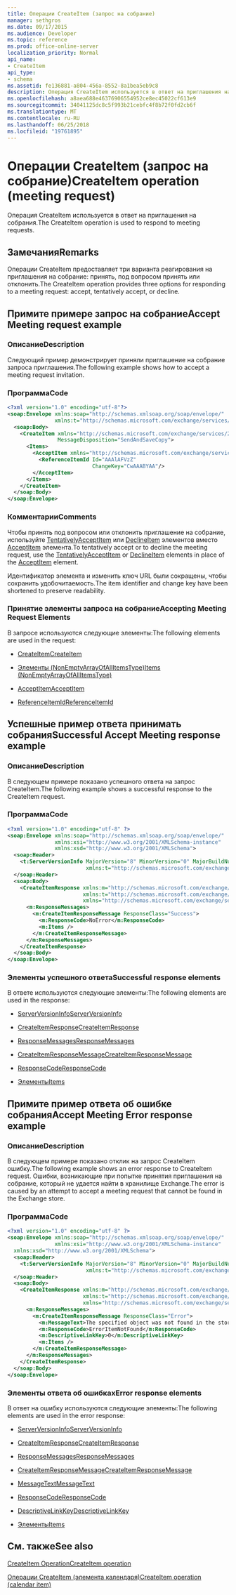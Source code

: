 ```yaml
---
title: Операции CreateItem (запрос на собрание)
manager: sethgros
ms.date: 09/17/2015
ms.audience: Developer
ms.topic: reference
ms.prod: office-online-server
localization_priority: Normal
api_name:
- CreateItem
api_type:
- schema
ms.assetid: fe136881-a804-456a-8552-8a1bea5eb9c8
description: Операция CreateItem используется в ответ на приглашения на собрания.
ms.openlocfilehash: a8aea688e46376906554952ce8ec45022cf613e9
ms.sourcegitcommit: 34041125dc8c5f993b21cebfc4f8b72f0fd2cb6f
ms.translationtype: MT
ms.contentlocale: ru-RU
ms.lasthandoff: 06/25/2018
ms.locfileid: "19761895"
---
```

# <a name="createitem-operation-meeting-request"></a><span data-ttu-id="49c64-103">Операции CreateItem (запрос на собрание)</span><span class="sxs-lookup"><span data-stu-id="49c64-103">CreateItem operation (meeting request)</span></span>

<span data-ttu-id="49c64-104">Операция CreateItem используется в ответ на приглашения на собрания.</span><span class="sxs-lookup"><span data-stu-id="49c64-104">The CreateItem operation is used to respond to meeting requests.</span></span>
  
## <a name="remarks"></a><span data-ttu-id="49c64-105">Замечания</span><span class="sxs-lookup"><span data-stu-id="49c64-105">Remarks</span></span>

<span data-ttu-id="49c64-106">Операции CreateItem предоставляет три варианта реагирования на приглашения на собрание: принять, под вопросом принять или отклонить.</span><span class="sxs-lookup"><span data-stu-id="49c64-106">The CreateItem operation provides three options for responding to a meeting request: accept, tentatively accept, or decline.</span></span> 
  
## <a name="accept-meeting-request-example"></a><span data-ttu-id="49c64-107">Примите примере запрос на собрание</span><span class="sxs-lookup"><span data-stu-id="49c64-107">Accept Meeting request example</span></span>

### <a name="description"></a><span data-ttu-id="49c64-108">Описание</span><span class="sxs-lookup"><span data-stu-id="49c64-108">Description</span></span>

<span data-ttu-id="49c64-109">Следующий пример демонстрирует приняли приглашение на собрание запроса приглашения.</span><span class="sxs-lookup"><span data-stu-id="49c64-109">The following example shows how to accept a meeting request invitation.</span></span>
  
### <a name="code"></a><span data-ttu-id="49c64-110">Программа</span><span class="sxs-lookup"><span data-stu-id="49c64-110">Code</span></span>

```XML
<?xml version="1.0" encoding="utf-8"?>
<soap:Envelope xmlns:soap="http://schemas.xmlsoap.org/soap/envelope/"
               xmlns:t="http://schemas.microsoft.com/exchange/services/2006/types">
  <soap:Body>
    <CreateItem xmlns="http://schemas.microsoft.com/exchange/services/2006/messages"
                MessageDisposition="SendAndSaveCopy">
      <Items>
        <AcceptItem xmlns="http://schemas.microsoft.com/exchange/services/2006/types">
          <ReferenceItemId Id="AAAlAFVzZ"
                           ChangeKey="CwAAABYAA"/>
        </AcceptItem>
      </Items>
    </CreateItem>
  </soap:Body>
</soap:Envelope>
```

### <a name="comments"></a><span data-ttu-id="49c64-111">Комментарии</span><span class="sxs-lookup"><span data-stu-id="49c64-111">Comments</span></span>

<span data-ttu-id="49c64-112">Чтобы принять под вопросом или отклонить приглашение на собрание, используйте [TentativelyAcceptItem](tentativelyacceptitem.md) или [DeclineItem](declineitem.md) элементов вместо [AcceptItem](acceptitem.md) элемента.</span><span class="sxs-lookup"><span data-stu-id="49c64-112">To tentatively accept or to decline the meeting request, use the [TentativelyAcceptItem](tentativelyacceptitem.md) or [DeclineItem](declineitem.md) elements in place of the [AcceptItem](acceptitem.md) element.</span></span> 
  
<span data-ttu-id="49c64-113">Идентификатор элемента и изменить ключ URL были сокращены, чтобы сохранить удобочитаемость.</span><span class="sxs-lookup"><span data-stu-id="49c64-113">The item identifier and change key have been shortened to preserve readability.</span></span>
  
### <a name="accepting-meeting-request-elements"></a><span data-ttu-id="49c64-114">Принятие элементы запроса на собрание</span><span class="sxs-lookup"><span data-stu-id="49c64-114">Accepting Meeting Request Elements</span></span>

<span data-ttu-id="49c64-115">В запросе используются следующие элементы:</span><span class="sxs-lookup"><span data-stu-id="49c64-115">The following elements are used in the request:</span></span>
  
- [<span data-ttu-id="49c64-116">CreateItem</span><span class="sxs-lookup"><span data-stu-id="49c64-116">CreateItem</span></span>](createitem.md)
    
- [<span data-ttu-id="49c64-117">Элементы (NonEmptyArrayOfAllItemsType)</span><span class="sxs-lookup"><span data-stu-id="49c64-117">Items (NonEmptyArrayOfAllItemsType)</span></span>](items-nonemptyarrayofallitemstype.md)
    
- [<span data-ttu-id="49c64-118">AcceptItem</span><span class="sxs-lookup"><span data-stu-id="49c64-118">AcceptItem</span></span>](acceptitem.md)
    
- [<span data-ttu-id="49c64-119">ReferenceItemId</span><span class="sxs-lookup"><span data-stu-id="49c64-119">ReferenceItemId</span></span>](referenceitemid.md)
    
## <a name="successful-accept-meeting-response-example"></a><span data-ttu-id="49c64-120">Успешные пример ответа принимать собрания</span><span class="sxs-lookup"><span data-stu-id="49c64-120">Successful Accept Meeting response example</span></span>

### <a name="description"></a><span data-ttu-id="49c64-121">Описание</span><span class="sxs-lookup"><span data-stu-id="49c64-121">Description</span></span>

<span data-ttu-id="49c64-122">В следующем примере показано успешного ответа на запрос CreateItem.</span><span class="sxs-lookup"><span data-stu-id="49c64-122">The following example shows a successful response to the CreateItem request.</span></span>
  
### <a name="code"></a><span data-ttu-id="49c64-123">Программа</span><span class="sxs-lookup"><span data-stu-id="49c64-123">Code</span></span>

```XML
<?xml version="1.0" encoding="utf-8" ?>
<soap:Envelope xmlns:soap="http://schemas.xmlsoap.org/soap/envelope/" 
               xmlns:xsi="http://www.w3.org/2001/XMLSchema-instance" 
               xmlns:xsd="http://www.w3.org/2001/XMLSchema">
  <soap:Header>
    <t:ServerVersionInfo MajorVersion="8" MinorVersion="0" MajorBuildNumber="685" MinorBuildNumber="8" 
                         xmlns:t="http://schemas.microsoft.com/exchange/services/2006/types" />
  </soap:Header>
  <soap:Body>
    <CreateItemResponse xmlns:m="http://schemas.microsoft.com/exchange/services/2006/messages" 
                        xmlns:t="http://schemas.microsoft.com/exchange/services/2006/types" 
                        xmlns="http://schemas.microsoft.com/exchange/services/2006/messages">
      <m:ResponseMessages>
        <m:CreateItemResponseMessage ResponseClass="Success">
          <m:ResponseCode>NoError</m:ResponseCode>
          <m:Items />
        </m:CreateItemResponseMessage>
      </m:ResponseMessages>
    </CreateItemResponse>
  </soap:Body>
</soap:Envelope>
```

### <a name="successful-response-elements"></a><span data-ttu-id="49c64-124">Элементы успешного ответа</span><span class="sxs-lookup"><span data-stu-id="49c64-124">Successful response elements</span></span>

<span data-ttu-id="49c64-125">В ответе используются следующие элементы:</span><span class="sxs-lookup"><span data-stu-id="49c64-125">The following elements are used in the response:</span></span>
  
- [<span data-ttu-id="49c64-126">ServerVersionInfo</span><span class="sxs-lookup"><span data-stu-id="49c64-126">ServerVersionInfo</span></span>](serverversioninfo.md)
    
- [<span data-ttu-id="49c64-127">CreateItemResponse</span><span class="sxs-lookup"><span data-stu-id="49c64-127">CreateItemResponse</span></span>](createitemresponse.md)
    
- [<span data-ttu-id="49c64-128">ResponseMessages</span><span class="sxs-lookup"><span data-stu-id="49c64-128">ResponseMessages</span></span>](responsemessages.md)
    
- [<span data-ttu-id="49c64-129">CreateItemResponseMessage</span><span class="sxs-lookup"><span data-stu-id="49c64-129">CreateItemResponseMessage</span></span>](createitemresponsemessage.md)
    
- [<span data-ttu-id="49c64-130">ResponseCode</span><span class="sxs-lookup"><span data-stu-id="49c64-130">ResponseCode</span></span>](responsecode.md)
    
- [<span data-ttu-id="49c64-131">Элементы</span><span class="sxs-lookup"><span data-stu-id="49c64-131">Items</span></span>](items.md)
    
## <a name="accept-meeting-error-response-example"></a><span data-ttu-id="49c64-132">Примите пример ответа об ошибке собрания</span><span class="sxs-lookup"><span data-stu-id="49c64-132">Accept Meeting Error response example</span></span>

### <a name="description"></a><span data-ttu-id="49c64-133">Описание</span><span class="sxs-lookup"><span data-stu-id="49c64-133">Description</span></span>

<span data-ttu-id="49c64-134">В следующем примере показано отклик на запрос CreateItem ошибку.</span><span class="sxs-lookup"><span data-stu-id="49c64-134">The following example shows an error response to CreateItem request.</span></span> <span data-ttu-id="49c64-135">Ошибки, возникающие при попытке принятия приглашения на собрание, который не удается найти в хранилище Exchange.</span><span class="sxs-lookup"><span data-stu-id="49c64-135">The error is caused by an attempt to accept a meeting request that cannot be found in the Exchange store.</span></span>
  
### <a name="code"></a><span data-ttu-id="49c64-136">Программа</span><span class="sxs-lookup"><span data-stu-id="49c64-136">Code</span></span>

```XML
<?xml version="1.0" encoding="utf-8" ?>
<soap:Envelope xmlns:soap="http://schemas.xmlsoap.org/soap/envelope/" 
               xmlns:xsi="http://www.w3.org/2001/XMLSchema-instance" 
  xmlns:xsd="http://www.w3.org/2001/XMLSchema">
  <soap:Header>
    <t:ServerVersionInfo MajorVersion="8" MinorVersion="0" MajorBuildNumber="685" MinorBuildNumber="8" 
                         xmlns:t="http://schemas.microsoft.com/exchange/services/2006/types" />
  </soap:Header>
  <soap:Body>
    <CreateItemResponse xmlns:m="http://schemas.microsoft.com/exchange/services/2006/messages" 
                        xmlns:t="http://schemas.microsoft.com/exchange/services/2006/types" 
                        xmlns="http://schemas.microsoft.com/exchange/services/2006/messages">
      <m:ResponseMessages>
        <m:CreateItemResponseMessage ResponseClass="Error">
          <m:MessageText>The specified object was not found in the store.</m:MessageText>
          <m:ResponseCode>ErrorItemNotFound</m:ResponseCode>
          <m:DescriptiveLinkKey>0</m:DescriptiveLinkKey>
          <m:Items />
        </m:CreateItemResponseMessage>
      </m:ResponseMessages>
    </CreateItemResponse>
  </soap:Body>
</soap:Envelope>
```

### <a name="error-response-elements"></a><span data-ttu-id="49c64-137">Элементы ответа об ошибках</span><span class="sxs-lookup"><span data-stu-id="49c64-137">Error response elements</span></span>

<span data-ttu-id="49c64-138">В ответ на ошибку используются следующие элементы:</span><span class="sxs-lookup"><span data-stu-id="49c64-138">The following elements are used in the error response:</span></span>
  
- [<span data-ttu-id="49c64-139">ServerVersionInfo</span><span class="sxs-lookup"><span data-stu-id="49c64-139">ServerVersionInfo</span></span>](serverversioninfo.md)
    
- [<span data-ttu-id="49c64-140">CreateItemResponse</span><span class="sxs-lookup"><span data-stu-id="49c64-140">CreateItemResponse</span></span>](createitemresponse.md)
    
- [<span data-ttu-id="49c64-141">ResponseMessages</span><span class="sxs-lookup"><span data-stu-id="49c64-141">ResponseMessages</span></span>](responsemessages.md)
    
- [<span data-ttu-id="49c64-142">CreateItemResponseMessage</span><span class="sxs-lookup"><span data-stu-id="49c64-142">CreateItemResponseMessage</span></span>](createitemresponsemessage.md)
    
- [<span data-ttu-id="49c64-143">MessageText</span><span class="sxs-lookup"><span data-stu-id="49c64-143">MessageText</span></span>](messagetext.md)
    
- [<span data-ttu-id="49c64-144">ResponseCode</span><span class="sxs-lookup"><span data-stu-id="49c64-144">ResponseCode</span></span>](responsecode.md)
    
- [<span data-ttu-id="49c64-145">DescriptiveLinkKey</span><span class="sxs-lookup"><span data-stu-id="49c64-145">DescriptiveLinkKey</span></span>](descriptivelinkkey.md)
    
- [<span data-ttu-id="49c64-146">Элементы</span><span class="sxs-lookup"><span data-stu-id="49c64-146">Items</span></span>](items.md)
    
## <a name="see-also"></a><span data-ttu-id="49c64-147">См. также</span><span class="sxs-lookup"><span data-stu-id="49c64-147">See also</span></span>



[<span data-ttu-id="49c64-148">CreateItem Operation</span><span class="sxs-lookup"><span data-stu-id="49c64-148">CreateItem operation</span></span>](createitem-operation.md)
  
[<span data-ttu-id="49c64-149">Операции CreateItem (элемента календаря)</span><span class="sxs-lookup"><span data-stu-id="49c64-149">CreateItem operation (calendar item)</span></span>](createitem-operation-calendar-item.md)

